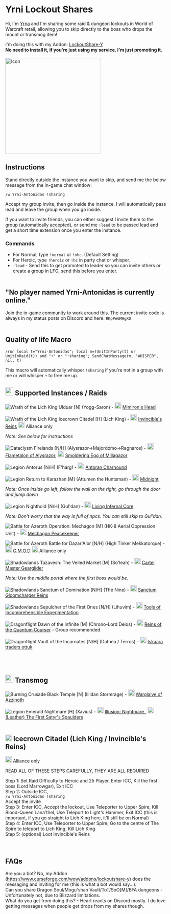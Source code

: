 # Yrni Lockout Shares

Hi, I'm [Yrna](https://worldofwarcraft.blizzard.com/en-us/character/eu/antonidas/Yrna) and I'm sharing some raid & dungeon lockouts in World of Warcraft retail, allowing you to skip directly to the boss who drops the mount or transmog item!

I'm doing this with my Addon: <a href="https://www.curseforge.com/wow/addons/lockoutshare-y">LockoutShare-Y</a><br/><b>No need to install it, if you're just using my service. I'm just promoting it.</b><br/> <br/> 
<img width="300" height="300" alt="Icon" src="https://github.com/user-attachments/assets/2cf3c7fa-2bd1-40d6-bc59-935fcab7f52b" />



## Instructions

Stand directly outside the instance you want to skip, and send me the below message from the in-game chat window:

`/w Yrni-Antonidas !sharing`

Accept my group invite, then go inside the instance. I will automatically pass lead and leave the group when you go inside.

If you want to invite friends, you can either suggest I invite them to the group (automatically accepted), or send me `!lead` to be passed lead and get a short time extension once you enter the instance.

### **Commands**  
- For Normal, type `!normal` or `!nhc`. (Default Setting) 
- For Heroic, type `!heroic` or `!hc` in party chat or whisper.  
- `!lead` - Send this to get promoted to leader so you can invite others or create a group in LFG, send this before you enter.
<br><br>
## "No player named Yrni-Antonidas is currently online."

Join the in-game community to work around this. The current invite code is always in my status posts on Discord and here: `RKpPeGMHgXD`
<br><br>

## **Quality of life Macro**
`/run local t="Yrni-Antonidas"; local m=(UnitInParty(t) or UnitInRaid(t)) and "+" or "!sharing"; SendChatMessage(m, "WHISPER", nil, t)`

This macro will automatically whisper `!sharing` if you're not in a group with me or will whisper `+` to free me up.

## <img src="https://github.com/user-attachments/assets/42d54c34-21f8-41d3-940f-328bc1a3e1c9" width="25" height="25"> **Supported Instances / Raids** 

![Wrath of the Lich King](https://wow.zamimg.com/images/icons/expansions/wotlk.gif) Ulduar [N] (Yogg-Saron) - <img src="https://wow.zamimg.com/images/wow/icons/large/inv_misc_enggizmos_03.jpg" width="20" height="20"> <a href="https://www.wowhead.com/item=45693/mimirons-head" target="_blank">Mimiron's Head</a>

![Wrath of the Lich King](https://wow.zamimg.com/images/icons/expansions/wotlk.gif) Icecrown Citadel [H] (Lich King) - <img src="https://wow.zamimg.com/images/wow/icons/large/spell_deathknight_summondeathcharger.jpg" width="20" height="20"> <a href="https://www.wowhead.com/wotlk/item=50818/invincibles-reins" target="_blank">Invincible's Reins</a>   <img src="https://warcraft.wiki.gg/images/6/60/AllianceLogo.png" width="20" height="20"> Alliance only

  *Note: See below for instructions*

![Cataclysm](https://wow.zamimg.com/images/icons/expansions/cata.gif) Firelands [N/H] (Alysrazor->Majordomo->Ragnaros) - <img src="https://wow.zamimg.com/images/wow/icons/large/ability_mount_fireravengodmount.jpg" width="20" height="20"> <a href="https://www.wowhead.com/item=71665/flametalon-of-alysrazor" target="_blank">Flametalon of Alysrazor</a>, <img src="https://wow.zamimg.com/images/wow/icons/large/inv_misc_orb_05.jpg" width="20" height="20"> <a href="https://www.wowhead.com/item=69224/smoldering-egg-of-millagazor" target="_blank">Smoldering Egg of Millagazor</a>

![Legion](https://wow.zamimg.com/images/icons/expansions/legion.png) Antorus [N/H] (F'harg) - <img src="https://wow.zamimg.com/images/wow/icons/large/inv_felhound3_shadow_fire.jpg" width="20" height="20"> <a href="https://www.wowhead.com/item=152816/antoran-charhound" target="_blank">Antoran Charhound</a>

![Legion](https://wow.zamimg.com/images/icons/expansions/legion.png) Return to Karazhan [M] (Attumen the Huntsman) - <img src="https://wow.zamimg.com/images/wow/icons/large/inv_skeletalwarhorse_black.jpg" width="20" height="20"> <a href="https://www.wowhead.com/item=142236/midnights-eternal-reins#dropped-by" target="_blank">Midnight</a>  

  *Note: Once inside go left, follow the wall on the right, go through the door and jump down*

![Legion](https://wow.zamimg.com/images/icons/expansions/legion.png) Nighthold [N/H] (Gul'dan) - <img src="https://wow.zamimg.com/images/wow/icons/large/inv_infernalmountgreen.jpg" width="20" height="20"> <a href="https://www.wowhead.com/item=137574/living-infernal-core" target="_blank">Living Infernal Core</a>

  *Note: Don't worry that the way is full of npcs. You can still skip to Gul'dan.*

![Battle for Azeroth](https://wow.zamimg.com/images/icons/expansions/bfa.png) Operation: Mechagon [M] (HK-8 Aerial Oppression Unit) - <img src="https://wow.zamimg.com/images/wow/icons/large/inv_mechagonspidertank_brass.jpg" width="20" height="20"> <a href="https://www.wowhead.com/item=168826/mechagon-peacekeeper" target="_blank">Mechagon Peacekeeper</a>

![Battle for Azeroth](https://wow.zamimg.com/images/icons/expansions/bfa.png) Battle for Dazar'Alor [N/H] (High Tinker Mekkatorque) - <img src="https://wow.zamimg.com/images/wow/icons/large/achievement_dungeon_coinoperatedcrowdpummeler.jpg" width="20" height="20"> <a href="https://www.wowhead.com/item=166518/g-m-o-d" target="_blank">G.M.O.D</a> <img src="https://warcraft.wiki.gg/images/6/60/AllianceLogo.png" width="20" height="20"> Alliance only

![Shadowlands](https://wow.zamimg.com/images/icons/expansions/sl.png) Tazavesh: The Veiled Market [M] (So'leah) - <img src="https://wow.zamimg.com/images/wow/icons/large/inv_brokermount_dark.jpg" width="20" height="20"> <a href="https://www.wowhead.com/item=186638/cartel-masters-gearglider" target="_blank">Cartel Master Gearglider</a>

  *Note: Use the middle portal where the first boss would be.*

![Shadowlands](https://wow.zamimg.com/images/icons/expansions/sl.png) Sanctum of Domination [N/H] (The Nine) - <img src="https://wow.zamimg.com/images/wow/icons/large/ability_mount_mawhorsespikes_purple.jpg" width="20" height="20"> <a href="https://www.wowhead.com/item=186656/sanctum-gloomchargers-reins" target="_blank">Sanctum Gloomcharger Reins</a>

![Shadowlands](https://wow.zamimg.com/images/icons/expansions/sl.png) Sepulcher of the First Ones [N/H] (Lihuvim) - <img src="https://wow.zamimg.com/images/wow/icons/large/trade_archaeology_hairpinsilvermalachite.jpg" width="20" height="20"> <a href="https://www.wowhead.com/item=189178/tools-of-incomprehensible-experimentation" target="_blank">Tools of Incomprehensible Experimentation</a>

![Dragonflight](https://wow.zamimg.com/images/icons/expansions/df.png) Dawn of the infinite [M] (Chrono-Lord Deios) - <img src="https://wow.zamimg.com/images/wow/icons/large/spell_tailor_mountspeedup01.jpg" width="20" height="20"> <a href="https://www.wowhead.com/item=208216/reins-of-the-quantum-courser#contains" target="_blank">Reins of the Quantum Courser</a> - Group recommended

![Dragonflight](https://wow.zamimg.com/images/icons/expansions/df.png) Vault of the Incarnates [N/H] (Dathea / Terros) - <img src="https://wow.zamimg.com/images/wow/icons/large/inv_riverotterlargemount01_black.jpg" width="20" height="20"> <a href="https://www.wowhead.com/item=198871/iskaara-traders-ottuk" target="_blank">Iskaara traders ottuk</a>

<br><br>
## <img src="https://github.com/user-attachments/assets/38f791a2-a6ac-4f8f-9c09-f3b4469e8c39" width="25" height="25"> **Transmog** 

![Burning Crusade](https://camo.githubusercontent.com/f61e2033425eae6d6df397f573b84576409297ca080f9892163b331f18e0eea2/68747470733a2f2f7374617469632e77696b69612e6e6f636f6f6b69652e6e65742f776f7770656469612f696d616765732f302f30652f42635f69636f6e2e6769662f7265766973696f6e2f6c61746573743f63623d3230313130323138313834373032) Black Temple [N] (Illidan Stormrage) - <img src="https://wow.zamimg.com/images/wow/icons/large/inv_weapon_glave_01.jpg" width="20" height="20"> <a href="https://www.wowhead.com/item=32837/warglaive-of-azzinoth" target="_blank">Warglaive of Azzinoth</a>

![Legion](https://wow.zamimg.com/images/icons/expansions/legion.png) Emerald Nightmare [H] (Xavius) - <img src="https://wow.zamimg.com/images/wow/icons/large/inv_inscription_weaponscroll03.jpg" width="20" height="20"> <a href="https://www.wowhead.com/item=138827/illusion-nightmare" target="_blank">Illusion: Nightmare </a>, <img src="https://wow.zamimg.com/images/wow/icons/large/inv_leather_pvpdruidgladiator_o_01shoulder.jpg" width="20" height="20"> <a href="https://www.wowhead.com/item=141006/the-first-satyrs-spaulders" target="_blank">(Leather) The First Satyr's Spaulders</a>
<br><br>
## <img src="https://warcraft.wiki.gg/images/6/60/AllianceLogo.png" width="20" height="20"> Icecrown Citadel (Lich King / Invincible's Reins)

<img src="https://warcraft.wiki.gg/images/6/60/AllianceLogo.png" width="20" height="20"> Alliance only

READ ALL OF THESE STEPS CAREFULLY, THEY ARE ALL REQUIRED

Step 1: Set Raid Difficulty to Heroic and 25 Player, Enter ICC, Kill the first boss (Lord Marrowgar), Exit ICC  
Step 2: Outside ICC,   
`/w Yrni-Antonidas !sharing`  
Accept the invite  
Step 3: Enter ICC, Accept the lockout, Use Teleporter to Upper Spire, Kill Blood-Queen Lana'thel, Use Teleport to Light's Hammer, Exit ICC (this is important, if you go straight to Lich King here, it'll still be on Normal)  
Step 4: Enter ICC, Use Teleporter to Upper Spire, Go to the centre of The Spire to teleport to Lich King, Kill Lich King  
Step 5: (optional) Loot Invincible's Reins  
<br><br>
## FAQs

Are you a bot? No, my Addon (https://www.curseforge.com/wow/addons/lockoutshare-y) does the messaging and inviting for me (this is what a bot would say...).  
Can you share Dragon Soul/Mogu'shan Vault/ToT/SoO[M]/BFA dungeons - Unfortunately not, due to Blizzard limitations.  
What do you get from doing this? - Heart reacts on Discord mostly. I do love getting messages when people get drops from my shares though.  
